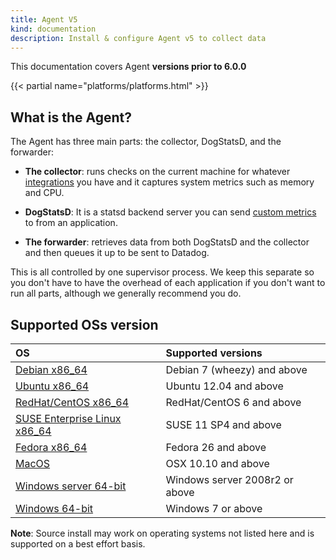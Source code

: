 ```yaml
---
title: Agent V5
kind: documentation
description: Install & configure Agent v5 to collect data
---
```


<div class="alert alert-info">
This documentation covers Agent <strong>versions prior to 6.0.0</strong>
</div>

{{< partial name="platforms/platforms.html" >}}


## What is the Agent?

The Agent has three main parts: the collector, DogStatsD, and the forwarder:

* **The collector**: runs checks on the current machine for whatever [integrations](/integrations) you have and it captures system metrics such as memory and CPU.

* **DogStatsD**: It is a statsd backend server you can send [custom metrics](/getting_started/custom_metrics/) to from an application.

* **The forwarder**: retrieves data from both DogStatsD and the collector and then queues it up to be sent to Datadog.

This is all controlled by one supervisor process. We keep this separate so you don't have to have the overhead of each application if you don't want to run all parts, although we generally recommend you do.


## Supported OSs version

|OS| Supported versions|
|:----|:----|
|[Debian x86_64](/agent/basic_agent_usage/deb) | Debian 7 (wheezy) and above |
|[Ubuntu x86_64](/agent/basic_agent_usage/ubuntu) | Ubuntu 12.04 and above|
|[RedHat/CentOS x86_64](/agent/basic_agent_usage/redhat)| RedHat/CentOS 6 and above |
|[SUSE Enterprise Linux x86_64](/agent/basic_agent_usage/suse) | SUSE 11 SP4 and above| 
|[Fedora x86_64](/agent/basic_agent_usage/fedora)| Fedora 26 and above |
|[MacOS](/agent/basic_agent_usage/osx)| OSX 10.10 and above|
|[Windows server 64-bit](/agent/basic_agent_usage/windows)| Windows server 2008r2 or above|
|[Windows 64-bit](/agent/basic_agent_usage/windows)| Windows 7 or above|

**Note**: Source install may work on operating systems not listed here and is supported on a best effort basis.
